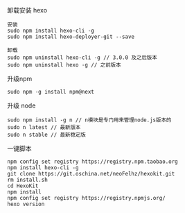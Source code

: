 卸载安装 hexo

``` shell
安装
sudo npm install hexo-cli -g
sudo npm install hexo-deployer-git --save

卸载
sudo npm uninstall hexo-cli -g // 3.0.0 及之后版本
sudo npm uninstall hexo -g // 之前版本
```



升级npm

``` shell
sudo npm -g install npm@next
```



升级 node

``` shell
sudo npm install -g n // n模块是专门用来管理node.js版本的
sudo n latest // 最新版本
sudo n stable // 最新稳定版
```



一键脚本

``` shell
npm config set registry https://registry.npm.taobao.org
npm install hexo-cli -g
git clone https://git.oschina.net/neoFelhz/hexokit.git
rm install.sh
cd HexoKit
npm install
npm config set registry https://registry.npmjs.org/
hexo version
```


